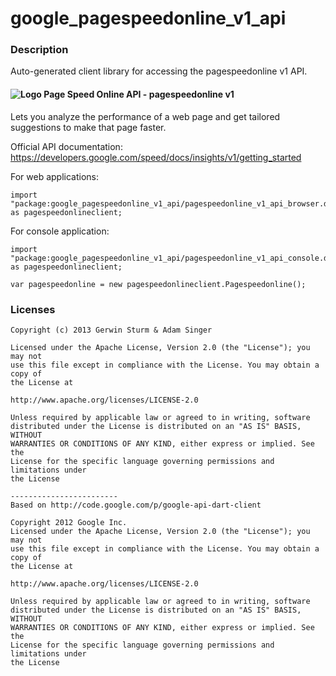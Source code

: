 # google_pagespeedonline_v1_api

### Description

Auto-generated client library for accessing the pagespeedonline v1 API.

#### ![Logo](http://www.google.com/images/icons/product/pagespeed-16.png) Page Speed Online API - pagespeedonline v1

Lets you analyze the performance of a web page and get tailored suggestions to make that page faster.

Official API documentation: https://developers.google.com/speed/docs/insights/v1/getting_started

For web applications:
```
import "package:google_pagespeedonline_v1_api/pagespeedonline_v1_api_browser.dart" as pagespeedonlineclient;
```

For console application:
```
import "package:google_pagespeedonline_v1_api/pagespeedonline_v1_api_console.dart" as pagespeedonlineclient;
```

```
var pagespeedonline = new pagespeedonlineclient.Pagespeedonline();
```

### Licenses

```
Copyright (c) 2013 Gerwin Sturm & Adam Singer

Licensed under the Apache License, Version 2.0 (the "License"); you may not
use this file except in compliance with the License. You may obtain a copy of
the License at

http://www.apache.org/licenses/LICENSE-2.0

Unless required by applicable law or agreed to in writing, software
distributed under the License is distributed on an "AS IS" BASIS, WITHOUT
WARRANTIES OR CONDITIONS OF ANY KIND, either express or implied. See the
License for the specific language governing permissions and limitations under
the License

------------------------
Based on http://code.google.com/p/google-api-dart-client

Copyright 2012 Google Inc.
Licensed under the Apache License, Version 2.0 (the "License"); you may not
use this file except in compliance with the License. You may obtain a copy of
the License at

http://www.apache.org/licenses/LICENSE-2.0

Unless required by applicable law or agreed to in writing, software
distributed under the License is distributed on an "AS IS" BASIS, WITHOUT
WARRANTIES OR CONDITIONS OF ANY KIND, either express or implied. See the
License for the specific language governing permissions and limitations under
the License

```
